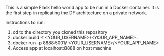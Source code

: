 This is a simple Flask hello world app to be run in a Docker container. It is the first 
step in replicating the DF architecture on a private network.

Instructions to run:
1) cd to the directory you cloned this repository
2) docker build -t <YOUR_USERNAME>/<YOUR_APP_NAME> .
3) docker run -p 8888:5001/ <YOUR_USERNAME>/<YOUR_APP_NAME>
4) Access app at localhost:8888 on host machine